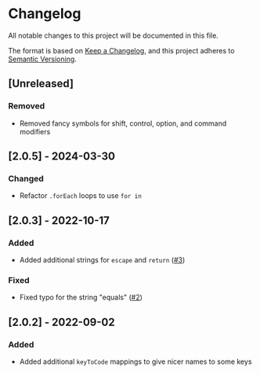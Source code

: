 # Changelog

All notable changes to this project will be documented in this file.

The format is based on [Keep a Changelog](https://keepachangelog.com/en/1.1.0/),
and this project adheres to [Semantic Versioning](https://semver.org/spec/v2.0.0.html).

## [Unreleased]

### Removed

- Removed fancy symbols for shift, control, option, and command modifiers

## [2.0.5] - 2024-03-30

### Changed

- Refactor `.forEach` loops to use `for in`

## [2.0.3] - 2022-10-17

### Added

- Added additional strings for `escape` and `return` ([#3](https://github.com/starkwm/alicia/issues/3))

### Fixed

- Fixed typo for the string "equals" ([#2](https://github.com/starkwm/alicia/issues/2))

## [2.0.2] - 2022-09-02

### Added

- Added additional `keyToCode` mappings to give nicer names to some keys
